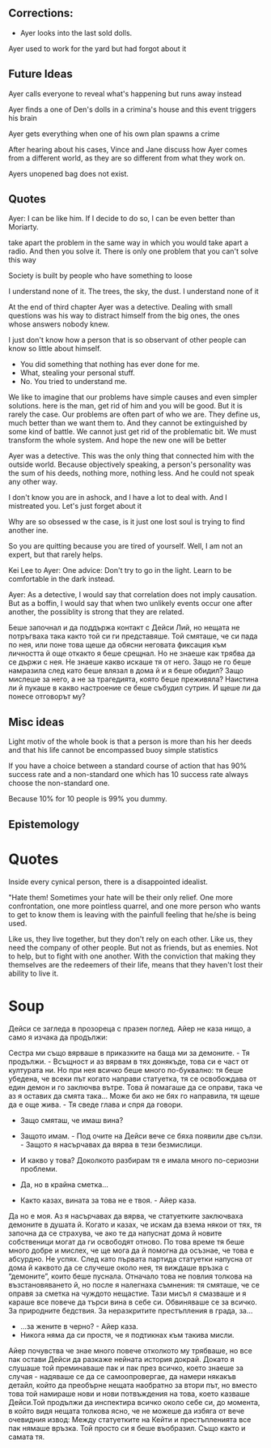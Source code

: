 

Corrections:
---

- Ayer looks into the last sold dolls.

Ayer used to work for the yard but had forgot about it


Future Ideas
---


Ayer calls everyone to reveal what's happening but runs away instead

Ayer finds a one of Den's dolls in a crimina's house and this event triggers his brain

Ayer gets everything when one of his own plan spawns a crime

After hearing about his cases, Vince and Jane discuss how Ayer comes from a different world, as they are so different from what they work on.

Ayers unopened bag does not exist.

Quotes
---

Ayer: I can be like him. If I decide to do so, I can be even better than Moriarty.


take apart the problem in the same way in which you would take apart a radio. And then you solve it. There is only one problem that you can't solve this way

Society is built by people who have something to loose

I understand none of it. The trees, the sky, the dust. I understand none of it

At the end of third chapter
Ayer was a detective. Dealing with small questions was his way to distract himself from the big ones, the ones whose answers nobody knew.


I just don't know how a person that is so observant of other people can know so little about himself.


- You did something that nothing has ever done for me.
- What, stealing your personal stuff.
- No. You tried to understand me.



We like to imagine that our problems have simple causes and even simpler solutions. here is the man, get rid of him and you will be good. But it is rarely the case. Our problems are often part of who we are. They define us, much better than we want them to. And they cannot be extinguished by some kind of battle. We cannot just get rid of the problematic bit. We must transform the whole system. And hope the new one will be better


Ayer was a detective. This was the only thing that connected him with the outside world. Because objectively speaking, a person's personality was the sum of his deeds, nothing more, nothing less. And he could not speak any other way.

I don't know you are in ashock, and I have a lot to deal with. And I mistreated you. Let's just forget about it




Why are so obsessed w the case, is it just one lost soul is trying to find another ine. 





So you are quitting because you are tired of yourself. Well, I am not an expert, but that rarely helps.

Kei Lee to Ayer: One advice: Don't try to go in the light. Learn to be comfortable in the dark instead.

Ayer: As a detective, I would say that correlation does not imply causation.  But as a boffin, I would say that when two unlikely events occur one after another, the possiblity is strong that they are related.




Беше започнал и да поддържа контакт с Дейси Лий, но нещата не потръгваха така както той си ги представяше. Той смяташе, че си пада по нея, или поне това щеше да обясни неговата фиксация към личността й още откакто я беше срещнал. Но не знаеше как трябва да се държи с нея. Не знаеше какво искаше тя от него. Защо не го беше намразила след като беше влязал в дома й и я беше обидил? Защо мислеше за него, а не за трагедията, която беше преживяла? Наистина ли й пукаше в какво настроение се беше събудил сутрин. И щеше ли да понесе отговорът му? 

Misc ideas
---
Light motiv of the whole book is that a person is more than his her deeds and that his life cannot be encompassed buoy simple statistics 

If you have a choice between a standard course of action that has 90% success rate and a non-standard one which has 10 success rate always choose the non-standard one.

Because 10% for 10 people is 99% you dummy.


Epistemology
---

Quotes
===

Inside every cynical person, there is a disappointed idealist.




"Hate them! Sometimes your hate will be their only relief. One more confrontation, one more pointless quarrel, and one more person who wants to get to know them is leaving with the painfull feeling that he/she is being used.

Like us, they live together, but they don't rely on each other. Like us, they need the company of other people. But not as friends, but as enemies. Not to help, but to fight with one another. With the conviction that making they themselves are the redeemers of their life, means that they haven't lost their ability to live it.




Soup
===
Дейси се загледа в прозореца с празен поглед. Айер не каза нищо, а само я изчака да продължи:

Сестра ми също вярваше в приказките на баща ми за демоните.  - Тя продължи. -  Всъщност и аз вярвам в тях донякъде, това си е част от културата ни. Но при нея всичко беше много по-буквално: тя беше убедена, че всеки път когато направи статуетка, тя се освобождава от един демон и го заключва вътре. Това й помагаше да се оправи, така че аз я оставих да смята така... Може би ако не бях го направила, тя щеше да е още жива. - Тя сведе глава и спря да говори.

- Защо смяташ, че имаш вина?
- Защото имам. - Под очите на Дейси вече се бяха появили две сълзи. - Защото я насърчавах да вярва в тези безмислици.
- И какво у това? Доколкото разбирам тя е имала много по-сериозни проблеми.
- Да, но в крайна сметка...  


- Както казах, вината за това не е твоя. - Айер каза.

Да но е моя. Аз я насърчавах да вярва, че  статуетките заключваха демоните в душата й. Когато и казах, че искам да взема някои от тях, тя започна да се страхува, че ако те да напуснат дома й новите собственици могат да ги освободят отново. 
По това време тя беше много добре и мислех, че ще мога да й помогна да осъзнае, че това е абсурдно. Не успях. След като първата партида статуетки напусна от дома й каквото да се случеше около нея, тя виждаше връзка с “демоните”, които беше пуснала. Отначало това не повлия толкова на възстановяването й, но после я налегнаха съмнения: тя смяташе, че се оправя за сметка на чуждото нещастие. Тази мисъл я смазваше и я караше все повече да търси вина в себе си. Обвиняваше се за всичко. За природните бедствия. За неразкритите престъпления в града, за...

- ...за жените в черно? - Айер каза.
- Никога няма да си простя, че я подтикнах към такива мисли.

Айер почувства че знае много повече отколкото му трябваше, но все пак остави Дейси да разкаже нейната история докрай. Докато я слушаше той преминаваше пак и пак през всичко, което знаеше за случая - надяваше се да се самоопровергае, да намери някакъв детайл, който да преобърне нещата наобратно за втори път, но вместо това той намираше нови и нови потвъждения на това, което казваше Дейси.Той продължи да инспектира всичко около себе си, до момента, в който видя нещата толкова ясно, че не можеше да избяга от вече очевидния извод: Между статуетките на Кейти и престъпленията все пак нямаше връзка. Той просто си я беше въобразил. Също както и самата тя.
